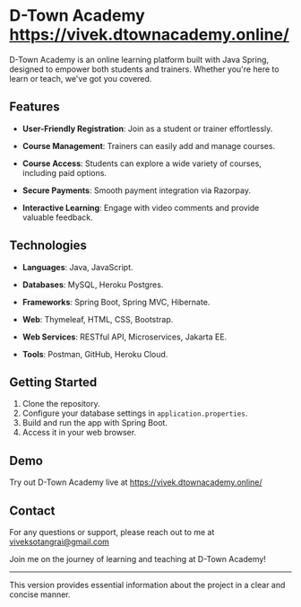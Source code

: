 # D-Town Academy https://vivek.dtownacademy.online/

D-Town Academy is an online learning platform built with Java Spring, designed to empower both students and trainers. Whether you're here to learn or teach, we've got you covered.

## Features

- **User-Friendly Registration**: Join as a student or trainer effortlessly.

- **Course Management**: Trainers can easily add and manage courses.

- **Course Access**: Students can explore a wide variety of courses, including paid options.

- **Secure Payments**: Smooth payment integration via Razorpay.

- **Interactive Learning**: Engage with video comments and provide valuable feedback.

## Technologies

- **Languages**: Java, JavaScript.

- **Databases**: MySQL, Heroku Postgres.

- **Frameworks**: Spring Boot, Spring MVC, Hibernate.

- **Web**: Thymeleaf, HTML, CSS, Bootstrap.

- **Web Services**: RESTful API, Microservices, Jakarta EE.

- **Tools**: Postman, GitHub, Heroku Cloud.

## Getting Started

1. Clone the repository.
2. Configure your database settings in `application.properties`.
3. Build and run the app with Spring Boot.
4. Access it in your web browser.

## Demo

Try out D-Town Academy live at https://vivek.dtownacademy.online/

## Contact

For any questions or support, please reach out to me at viveksotangrai@gmail.com

Join me on the journey of learning and teaching at D-Town Academy!

---

This version provides essential information about the project in a clear and concise manner.
